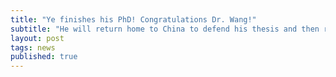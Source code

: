 ```yaml
---
title: "Ye finishes his PhD! Congratulations Dr. Wang!"
subtitle: "He will return home to China to defend his thesis and then return for a post-doc."
layout: post
tags: news
published: true
---
```


